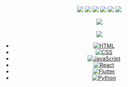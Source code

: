<div align="center">


  <!-- 뱃지 -->

  <img src="https://img.shields.io/badge/Python-3776AB?style=flat&logo=Python&logoColor=white" />
  <img src="https://img.shields.io/badge/HTML5-E34F26?style=flat&logo=HTML5&logoColor=white" />
  <img src="https://img.shields.io/badge/CSS3-1572B6?style=flat&logo=CSS3&logoColor=white" />
  <img src="https://img.shields.io/badge/JavaScript-F7DF1E?style=flat&logo=JavaScript&logoColor=black" />
  <img src="https://img.shields.io/badge/React-61DAFB?style=flat&logo=React&logoColor=white" />
  <img src="https://img.shields.io/badge/Flutter-02569B?style=flat&logo=Flutter&logoColor=white" />

  <!-- GitHub 통계 -->

  <img src="https://github-readme-stats.vercel.app/api/top-langs/?username=sefdcrxe&layout=compact" /><br><br>
  <img src="https://github-readme-stats.vercel.app/api?username=sefdcrxe&show_icons=true" />

  <!-- 기술 스택 뱃지 -->

  - [![HTML](https://img.shields.io/badge/HTML-★★★-orange)](https://developer.mozilla.org/en-US/docs/Web/HTML)
  - [![CSS](https://img.shields.io/badge/CSS-★★★-blue)](https://developer.mozilla.org/en-US/docs/Web/CSS)
  - [![JavaScript](https://img.shields.io/badge/JavaScript-★★★-yellow)](https://developer.mozilla.org/en-US/docs/Web/JavaScript)
  - [![React](https://img.shields.io/badge/React-★★★-blue)](https://reactjs.org/)
  - [![Flutter](https://img.shields.io/badge/Flutter-★★★-blue)](https://flutter.dev/)
  - [![Python](https://img.shields.io/badge/Python-★★★-green)](https://www.python.org/)
</div>
